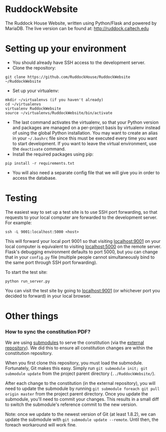 # RuddockWebsite

The Ruddock House Website, written using Python/Flask and powered by MariaDB. The live version can be found at: http://ruddock.caltech.edu

# Setting up your environment
- You should already have SSH access to the development server.
- Clone the repository:
```
git clone https://github.com/RuddockHouse/RuddockWebsite ~/RuddockWebsite
```
- Set up your virtualenv:
```
mkdir ~/virtualenvs (if you haven't already)
cd ~/virtualenvs
virtualenv RuddockWebsite
source ~/virtualenvs/RuddockWebsite/bin/activate
```
- The last command activates the virtualenv, so that your Python version and packages are managed on a per-project basis by virtualenv instead of using the global Python installation. You may want to create an alias in your `~/.bashrc` file since this must be executed every time you want to start development. If you want to leave the virtual environment, use the `deactivate` command.
- Install the required packages using pip:
```
pip install -r requirements.txt
```
- You will also need a separate config file that we will give you in order to access the database.

# Testing
The easiest way to set up a test site is to use SSH port forwarding, so that requests to your local computer are forwarded to the development server. For example:
```
ssh -L 9001:localhost:5000 <host>
```
This will forward your local port 9001 so that visiting [localhost:9001](http://localhost:9001) on your local computer is equivalent to visiting [localhost:5000](http://localhost:5000) on the remote server. Flask's debugging environment defaults to port 5000, but you can change that in your `config.py` file (multiple people cannot simultaneously bind to the same port through SSH port forwarding).

To start the test site:
```
python run_server.py
```
You can visit the test site by going to [localhost:9001](http://localhost:9001) (or whichever port you decided to forward) in your local browser.

# Other things

### How to sync the constitution PDF?

We are using [submodules](http://git-scm.com/docs/git-submodule) to serve the constitution (via the [external repository](https://github.com/RuddockHouse/RuddockConstitution)). We did this to ensure all constitution changes are within the constitution repository.

When you first clone this repository, you must load the submodule. Fortunately, Git makes this easy. Simply run `git submodule init; git submodule update` from the project parent directory (`../RuddockWebsite/`).

After each change to the constitution (in the external repository), you will need to update the submodule by running `git submodule foreach git pull origin master` from the project parent directory. Once you update the submodule, you'll need to commit your changes. This results in a small diff to switch the submodule's reference commit to the new version.

Note: once we update to the newest version of Git (at least 1.8.2), we can update the submodule with `git submodule update --remote`. Until then, the foreach workaround will work fine.
